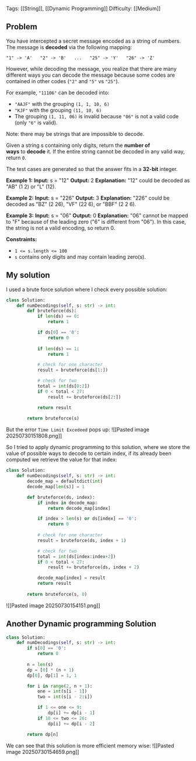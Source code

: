 Tags: [[String]], [[Dynamic Programming]]
Difficulty: [[Medium]]
## Problem
You have intercepted a secret message encoded as a string of numbers. The message is **decoded** via the following mapping:

`"1" -> 'A'   "2" -> 'B'   ...   "25" -> 'Y'   "26" -> 'Z'`

However, while decoding the message, you realize that there are many different ways you can decode the message because some codes are contained in other codes (`"2"` and `"5"` vs `"25"`).

For example, `"11106"` can be decoded into:
- `"AAJF"` with the grouping `(1, 1, 10, 6)`
- `"KJF"` with the grouping `(11, 10, 6)`
- The grouping `(1, 11, 06)` is invalid because `"06"` is not a valid code (only `"6"` is valid).

Note: there may be strings that are impossible to decode.  

Given a string s containing only digits, return the **number of ways** to **decode** it. If the entire string cannot be decoded in any valid way, return `0`.

The test cases are generated so that the answer fits in a **32-bit** integer.

**Example 1:**
**Input:** s = "12"
**Output:** 2
**Explanation:**
"12" could be decoded as "AB" (1 2) or "L" (12).

**Example 2:**
**Input:** s = "226"
**Output:** 3
**Explanation:**
"226" could be decoded as "BZ" (2 26), "VF" (22 6), or "BBF" (2 2 6).

**Example 3:**
**Input:** s = "06"
**Output:** 0
**Explanation:**
"06" cannot be mapped to "F" because of the leading zero ("6" is different from "06"). In this case, the string is not a valid encoding, so return 0.

**Constraints:**
- `1 <= s.length <= 100`
- `s` contains only digits and may contain leading zero(s).

## My solution
I used a brute force solution where I check every possible solution:

```python
class Solution:
    def numDecodings(self, s: str) -> int:
        def bruteforce(ds):
            if len(ds) == 0:
                return 1

            if ds[0] == '0':
                return 0
            
            if len(ds) == 1:
                return 1

            # check for one character
            result = bruteforce(ds[1:])

            # check for two
            total = int(ds[0:2])
            if 0 < total < 27:
                result += bruteforce(ds[2:])

            return result
        
        return bruteforce(s)
```

But the error `Time Limit Excedeed` pops up:
![[Pasted image 20250730151808.png]]

So I tried to apply dynamic programming to this solution, where we store the value of possible ways to decode to certain index, if its already been computed we retrieve the value for that index:

```python
class Solution:
    def numDecodings(self, s: str) -> int:
        decode_map = defaultdict(int)
        decode_map[len(s)] = 1

        def bruteforce(ds, index):
            if index in decode_map:
                return decode_map[index]

            if index > len(s) or ds[index] == '0':
                return 0
            
            # check for one character
            result = bruteforce(ds, index + 1)

            # check for two
            total = int(ds[index:index+2])
            if 0 < total < 27:
                result += bruteforce(ds, index + 2)

            decode_map[index] = result
            return result
        
        return bruteforce(s, 0)
```

![[Pasted image 20250730154151.png]]

## Another Dynamic programming Solution
```python
class Solution:
    def numDecodings(self, s: str) -> int:
        if s[0] == '0':
            return 0
        
        n = len(s)
        dp = [0] * (n + 1)
        dp[0], dp[1] = 1, 1

        for i in range(2, n + 1):
            one = int(s[i - 1])
            two = int(s[i - 2:i])

            if 1 <= one <= 9:
                dp[i] += dp[i - 1]
            if 10 <= two <= 26:
                dp[i] += dp[i - 2]

        return dp[n]
```

We can see that this solution is more efficient memory wise:
![[Pasted image 20250730154659.png]]
